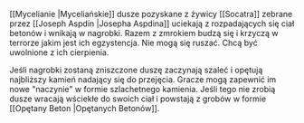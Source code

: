 [[Mycelianie |Myceliańskie]] dusze pozyskane z żywicy [[Socatra]] zebrane przez [[Joseph Aspdin |Josepha Aspdina]] uciekają z rozpadających się ciał betonów i wnikają w nagrobki. Razem z zmrokiem budzą się i krzyczą w terrorze jakim jest ich egzystencja. Nie mogą się ruszać. Chcą być uwolnione z ich cierpienia. 

Jeśli nagrobki zostaną zniszczone duszę zaczynają szaleć i opętują najbliższy kamień nadający się do przejęcia. Gracze mogą zapewnić im nowe "naczynie" w formie szlachetnego kamienia. Jeśli tego nie zrobią dusze wracają wściekłe do swoich ciał i powstają z grobów w formie [[Opętany Beton |Opętanych Betonów]]. 